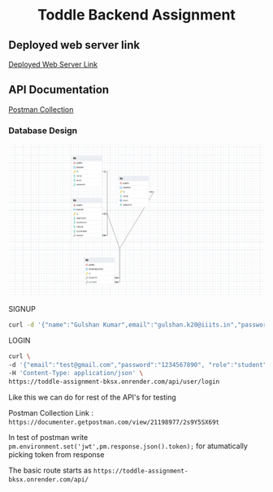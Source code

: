 <h1 align="center">Toddle Backend Assignment</h1>
<h2>Deployed web server link</h2>
<a href="https://toddle-assignment-bksx.onrender.com/">Deployed Web Server Link</a>
<h2>API Documentation</h2>
<a href="https://documenter.getpostman.com/view/21198977/2s9Y5SX69t">Postman Collection</a>

<h3>Database Design</h3>

![alt text](./Screenshots/ER%20Diagram.png)

SIGNUP

```sh
curl -d '{"name":"Gulshan Kumar",email":"gulshan.k20@iiits.in","password":"12345678", "role":"student"}' -H 'Content-Type: application/json' https://toddle-assignment-bksx.onrender.com/api/user/signup

```

LOGIN

```sh
curl \
-d '{"email":"test@gmail.com","password":"1234567890", "role":"student"}' \
-H 'Content-Type: application/json' \
https://toddle-assignment-bksx.onrender.com/api/user/login
```

Like this we can do for rest of the API's for testing

Postman Collection Link : `https://documenter.getpostman.com/view/21198977/2s9Y5SX69t`

In test of postman write `pm.environment.set('jwt',pm.response.json().token);` for atumatically picking token from response

The basic route starts as `https://toddle-assignment-bksx.onrender.com/api/`
